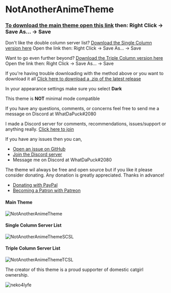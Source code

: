 # NotAnotherAnimeTheme

### [To download the main theme open this link](https://raw.githubusercontent.com/WhatDaPuck/NotAnotherAnimeTheme/master/NotAnotherAnimeTheme.theme.css)  then: Right Click -> Save As... -> Save

Don't like the double column server list? [Download the Single Column version here](https://raw.githubusercontent.com/WhatDaPuck/NotAnotherAnimeTheme/master/variations/NotAnotherAnimeThemeSCSL.theme.css) Open the link then: Right Click -> Save As... -> Save

Want to go even further beyond? [Download the Triple Column version here](https://raw.githubusercontent.com/WhatDaPuck/NotAnotherAnimeTheme/master/variations/NotAnotherAnimeThemeTCSL.theme.css) Open the link then: Right Click -> Save As... -> Save

If you're having trouble downloading with the method above or you want to download it all [Click here to download a .zip of the latest release](https://github.com/WhatDaPuck/NotAnotherAnimeTheme/archive/master.zip)

In your appearance settings make sure you select **Dark**

This theme is **NOT** minimal mode compatible

If you have any questions, comments, or concerns feel free to send me a message on Discord at WhatDaPuck#2080

I made a Discord server for comments, recommendations, issues/support or anything really. [Click here to join](https://discord.gg/FdZhbjY)

If you have any issues then you can,

* [Open an issue on GitHub](https://github.com/WhatDaPuck/NotAnotherAnimeTheme/issues)
* [Join the Discord server](https://discord.gg/FdZhbjY)
* Message me on Discord at WhatDaPuck#2080

The theme wil always be free and open source but if you like it please consider donating. Any donation is greatly appreciated.  Thanks in advance!
* [Donating with PayPal](https://www.paypal.me/ChrisBock)
* [Becoming a Patron with Patreon](https://www.patreon.com/ChrisBock)

#### Main Theme
![NotAnotherAnimeTheme](https://i.imgur.com/B5N8Owl.jpg)

#### Single Column Server List
![NotAnotherAnimeThemeSCSL](https://i.imgur.com/HStMvDg.jpg)

#### Triple Column Server List
![NotAnotherAnimeThemeTCSL](https://i.imgur.com/J4CHHcV.jpg)

The creator of this theme is a proud supporter of domestic catgirl ownership.

![neko4lyfe](https://catgirlcare.org/logo.png)